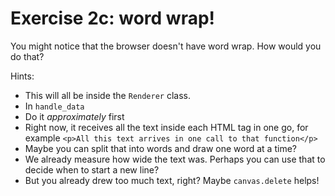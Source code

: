 # Exercise 2c: word wrap!

You might notice that the browser doesn't have word wrap.
How would you do that?

Hints:
* This will all be inside the `Renderer` class.
* In `handle_data`
* Do it _approximately_ first
* Right now, it receives all the text inside each HTML tag in one go, for
  example `<p>All this text arrives in one call to that function</p>`
* Maybe you can split that into words and draw one word at a time?
* We already measure how wide the text was. Perhaps you can use that to
  decide when to start a new line?
* But you already drew too much text, right? Maybe `canvas.delete` helps!
